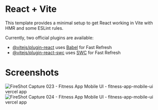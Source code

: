 # React + Vite

This template provides a minimal setup to get React working in Vite with HMR and some ESLint rules.

Currently, two official plugins are available:

- [@vitejs/plugin-react](https://github.com/vitejs/vite-plugin-react/blob/main/packages/plugin-react/README.md) uses [Babel](https://babeljs.io/) for Fast Refresh
- [@vitejs/plugin-react-swc](https://github.com/vitejs/vite-plugin-react-swc) uses [SWC](https://swc.rs/) for Fast Refresh

# Screenshots
![FireShot Capture 023 - Fitness App Mobile UI - fitness-app-mobile-ui vercel app](https://github.com/anwinj/anwinj/assets/42896100/62246850-d4a5-423e-9f35-652b1e187cbd)
![FireShot Capture 024 - Fitness App Mobile UI - fitness-app-mobile-ui vercel app](https://github.com/anwinj/anwinj/assets/42896100/bbd91b28-e4da-4e7f-a73a-7fd6cf8ee520)

